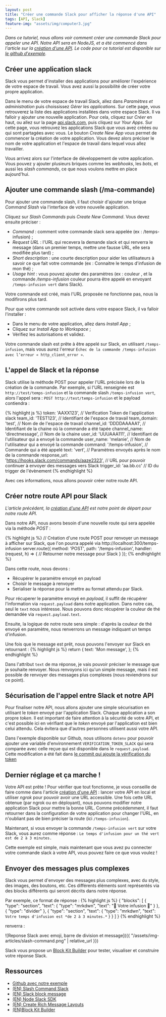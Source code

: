 ```yaml
---
layout: post
title: "Créer une commande Slack pour afficher la réponse d'une API"
tags: [API, Slack]
feature-img: "assets/img/computer3.jpg"
---
```

_Dans ce tutoriel, nous allons voir comment créer une commande Slack pour appeler une API. Notre API sera en NodeJS, et a été commencé dans l'article sur la [création d'une API](https://melaniemeb.github.io/blog/2020/05/27/first-node-api-with-hapi.html). Le code pour ce tutorial est disponible sur [le github d'exemple](https://github.com/MelanieMEB/api-googlesheet-slack/tree/slash-command-slack)._


## Créer une application slack

Slack vous permet d'installer des applications pour améliorer l'expérience de votre espace de travail. Vous avez aussi la possibilité de créer votre propre application.

Dans le menu de votre espace de travail Slack, allez dans _Paramètres et administration_ puis choississez _Gérer les applications_.
Sur cette page, vous retrouverez la liste des applications installées dans votre espace Slack. Il va falloir y ajouter une nouvelle application.
Pour cela, cliquez sur _Créer_ en haut, ou allez sur la page [api.slack.com](https://api.slack.com), puis cliquez sur _Your Apps_.
Sur cette page, vous retrouvez les applications Slack que vous avez créées ou qui sont partagées avec vous. 
Le bouton _Create New App_ vous permet de commencer la création de votre application.
Vous devez alors préciser le nom de votre application et l'espace de travail dans lequel vous allez travailler.

Vous arrivez alors sur l'interface de développement de votre application. Vous pouvez y ajouter plusieurs briques comme les _webhooks_, les _bots_, et aussi les _slash commands_, ce que nous voulons mettre en place aujourd'hui.

## Ajouter une commande slash (/ma-commande)

Pour ajouter une commande slash, il faut choisir d'ajouter une brique _Command Slash_ via l'interface de votre nouvelle application.

Cliquez sur _Slash Commands_ puis _Create New Command_.
Vous devez ensuite préciser : 
- _Command_ : comment votre commande slack sera appelée (ex : /temps-infusion) ;
- _Request URL_ : l'URL qui recevera la demande slack et qui renverra le message (dans un premier temps, mettre une fausse URL, elle sera modifiée plus tard) ;
- _Short description_ : une courte description pour aider les utilisateurs à savoir ce que fait votre commande (ex : Connaitre le temps d'infusion de mon thé) ;
- _Usage hint_ : vous pouvez ajouter des paramètres (ex : couleur , et la commande */temps-infusion* couleur pourra être appelé en envoyant `/temps-infusion vert` dans Slack).

Votre commande est créé, mais l'URL proposée ne fonctionne pas, nous la modifirons plus tard.

Pour que votre commande soit activée dans votre espace Slack, il va falloir l'installer : 
- Dans le menu de votre application, allez dans _Install App_ ;
- Cliquez sur _Install App to Workspace_ ;
- Vérifiez les autorisations et validez.

Votre commande slash est prête à être appelé sur Slack, en utilisant `/temps-infusion`, mais vous aurez l'erreur `Échec de la commande /temps-infusion avec l’erreur « http_client_error »`.

## L'appel de Slack et la réponse

Slack utilise la méthode POST pour appeler l'URL précisée lors de la création de la commande. Par exemple, si l'URL renseignée est `http://test/temps-infusion` et la commande slash `/temps-infusion vert`, alors l'appel sera :
`POST http://test/temps-infusion` et le payload contiendra : 
                                   
{% highlight js %}
  token: 'AAXX123', // Verification Token de l'application slack 
  team_id: 'TEST123', // Identifiant de l'espace de travail
  team_domain: 'test', // Nom de de l'espace de travail
  channel_id: 'DDDDAAAAA1', // Identifiant de la chaine où la commande a été tapée
  channel_name: 'directmessage', // Nom de la chaine 
  user_id: 'UUUAAA111', // Identifiant de l'utilisateur qui a envoyé la commande
  user_name: 'melanie', // Nom de l'utilisateur qui a envoyé la commande
  command: '/temps-infusion', // Commande qui a été appelé
  text: 'vert', // Paramètres envoyés après le nom de la commande
  response_url: 'https://hooks.slack.com/commands/aaze2323', // URL pour pouvoir continuer à envoyer des messages vers Slack
  trigger_id: 'aa.bb.cc' // ID du trigger de l'évènement 
{% endhighlight %}


Avec ces informations, nous allons pouvoir créer notre route API.

## Créer notre route API pour Slack

_L'article précédent, la [création d'une API](https://melaniemeb.github.io/blog/2020/05/27/first-node-api-with-hapi.html) est notre point de départ pour notre route API._

Dans notre API, nous avons besoin d'une nouvelle route qui sera appelée via la méthode _POST_ : 

{% highlight js %}
// Création d'une route POST pour renvoyer un message à afficher sur Slack, que l'on pourra appelé via http://localhost:300/temps-infusion
server.route({
   method: 'POST',
   path: '/temps-infusion',
   handler: (request, h) => {
      // Retourner notre message pour Slack
   }
});
{% endhighlight %}

Dans cette route, nous devons :
- Récupérer le paramètre envoyé en payload
- Choisir le message à renvoyer
- Serialiser la réponse pour la mettre au format attendu par Slack.

Pour récuperer le paramètre envoyé en _payload_, il suffit de récupérer l'information via `request.payload` dans notre application. 
Dans notre cas, seul le `text` nous intéresse. Nous pouvons donc récupérer la couleur de thé demandée via `request.payload.text`.

Ensuite, la logique de notre route sera simple : d'après la couleur de thé envoyé en paramètre, nous renverrons un message indiquant un temps d'infusion.

Une fois que le message est prêt, nous pouvons l'envoyer sur Slack en retournant :
{% highlight js %}
   return {
       text: 'Mon message',
   };
{% endhighlight %}

Dans l'attribut `text` de ma réponse, je vais pouvoir préciser le message que je souhaite renvoyer.
Nous renvoyons ici qu'un simple message, mais il est possible de renvoyer des messages plus complexes (nous reviendrons sur ce point).

## Sécurisation de l'appel entre Slack et notre API

Pour finaliser notre API, nous allons ajouter une simple sécurisation en utilisant le _token_ envoyé par l'application Slack. Chaque application a son propre _token_.
Il est important de faire attention à la sécurité de votre API, et c'est possible ici en vérifiant que le _token_ envoyé par l'application est bien celui attendu. Cela évitera que d'autres personnes utilisent aussi votre API.

Dans l'exemple disponible sur Github, nous utilisons `dotenv` pour pouvoir ajouter une variable d'environnement `VERIFICATION_TOKEN_SLACK` qui sera comparée avec celle reçue qui est disponible dans le `request.payload`. Cette modification a été fait dans [le commit qui ajoute la vérification du token](https://github.com/MelanieMEB/api-googlesheet-slack/commit/6ff264e927db52d285c39cfbf1ddc8626494a1bf)

## Dernier réglage et ça marche !

Votre API est prête ! Pour vérifier que tout fonctionne, je vous conseille de faire comme dans l'article [création d'une API](https://melaniemeb.github.io/blog/2020/05/27/first-node-api-with-hapi.html) : lancer votre API en local et utiliser _ngrok_ pour pouvoir avoir une URL accessible. 
Une fois cette URL obtenue (par ngrok ou en déployant), nous pouvons modifier notre application Slack pour mettre la bonne URL.
Comme précédemment, il faut retourner dans la configuration de votre application pour changer l'URL, en n'oubliant pas de bien préciser la route (ici `/temps-infusion`).

Maintenant, si vous envoyer la commande `/temps-infusion vert` sur votre Slack, vous aurez comme réponse : `Le temps d'infusion pour un thé vert est de 2 à 3 minutes.`

Cette exemple est simple, mais maintenant que vous avez pu connecter votre commande slack à votre API, vous pouvez faire ce que vous voulez !

## Envoyer des messages plus complexes

Slack vous permet d'envoyer des messages plus complexes, avec du style, des images, des boutons, etc. Ces différents éléments sont représentés via des blocks différents qui seront décrits dans notre réponse.
 
Par exemple, ce format de réponse : 
{% highlight js %}
{
    "blocks": [
        {
            "type": "section",
            "text": {
                "type": "mrkdwn",
                "text": ":tea: Votre infusion :tea:"
            }
        },
        {
            "type": "divider"
        },
        {
            "type": "section",
            "text": {
                "type": "mrkdwn",
                "text": `Votre temps d'infusion est *de 2 à 3 minutes.*`
            }
        }
    ]
}
{% endhighlight %}

renverra : 

![Reponse Slack avec emoji, barre de division et message]({{ "/assets/img-articles/slash-command.png" | relative_url }})

Slack vous propose un [Block Kit Builder](https://app.slack.com/block-kit-builder/) pour tester, visualiser et construire votre réponse Slack.

## Ressources

- [Github avec notre exemple](https://github.com/MelanieMEB/api-googlesheet-slack/tree/slash-command-slack)
- [(EN) Slash Command Slack](https://api.slack.com/interactivity/slash-commands/)
- [(EN) Slack block message](https://api.slack.com/tutorials/slash-block-kit/)
- [(EN) Node Slack SDK](https://github.com/slackapi/node-slack-sdk/)
- [(EN) Create Rich Message Layouts](https://api.slack.com/messaging/composing/layouts/)
- [(EN)Block Kit Builder](https://app.slack.com/block-kit-builder/)

